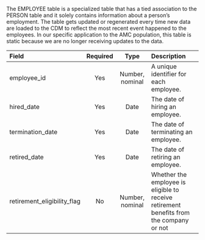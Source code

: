 The EMPLOYEE table is a specialized table that has a tied association to the PERSON table and it solely contains information about a person’s employment.  The table gets updated or regenerated every time new data are loaded to the CDM to reflect the most recent event happened to the employees. In our specific application to the AMC population, this table is static because we are no longer receiving updates to the data. 

Field|Required|Type|Description
:---------------------------|:--------:|:------------:|:-----------------------------------------------
|employee_id|Yes|Number, nominal|A unique identifier for each employee.|
|hired_date|Yes|Date|The date of hiring an employee.|
|termination_date|Yes|Date|The date of terminating an employee.|
|retired_date|Yes|Date|The date of retiring an employee.|
|retirement_eligibility_flag|No|Number, nominal|Whether the employee is eligible to receive retirement benefits from the company or not|